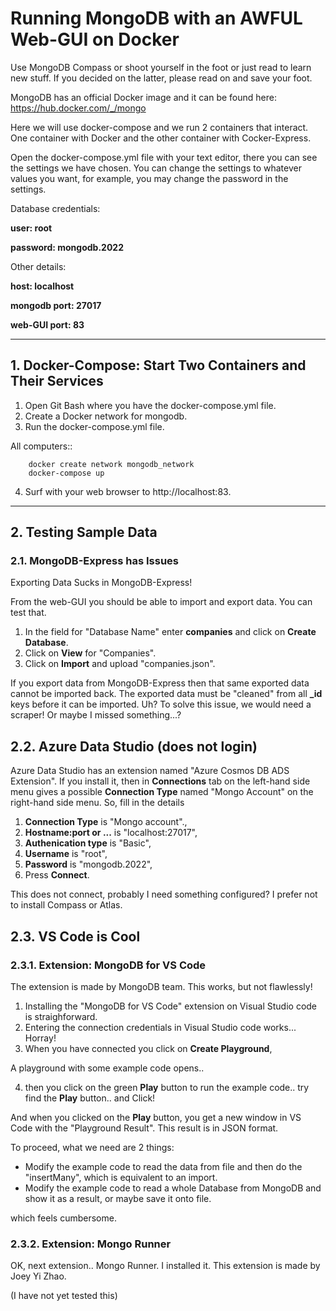 # **Running MongoDB with an AWFUL Web-GUI on Docker**

Use MongoDB Compass or shoot yourself in the foot or just read to learn new stuff. If you decided on the latter, please read on and save your foot.

MongoDB has an official Docker image and it can be found here: https://hub.docker.com/_/mongo

Here we will use docker-compose and we run 2 containers that interact. One container with Docker and the other container with Cocker-Express.

Open the docker-compose.yml file with your text editor, there you can see the settings we have chosen. You can change the settings to whatever values you want, for example, you may change the password in the settings.

Database credentials:

**user: root**

**password: mongodb.2022**

Other details:

**host: localhost**

**mongodb port: 27017**

**web-GUI port: 83**

___

## 1. Docker-Compose: Start Two Containers and Their Services

1. Open Git Bash where you have the docker-compose.yml file.
2. Create a Docker network for mongodb.
3. Run the docker-compose.yml file.

All computers::

        docker create network mongodb_network
        docker-compose up

4. Surf with your web browser to http://localhost:83.

___

## **2. Testing Sample Data**

### **2.1. MongoDB-Express has Issues**

Exporting Data Sucks in MongoDB-Express!

From the web-GUI you should be able to import and export data. You can test that.

1. In the field for "Database Name" enter **companies** and click on **Create Database**.
2. Click on **View** for "Companies".
3. Click on **Import** and upload "companies.json".

If you export data from MongoDB-Express then that same exported data cannot be imported back. The exported data must be "cleaned" from all **_id** keys before it can be imported. Uh? To solve this issue, we would need a scraper! Or maybe I missed something...?

## **2.2. Azure Data Studio (does not login)**

Azure Data Studio has an extension named "Azure Cosmos DB ADS Extension". If you install it, then in **Connections** tab on the left-hand side menu gives a possible **Connection Type** named "Mongo Account" on the right-hand side menu. So, fill in the details

1. **Connection Type** is "Mongo account".,
2. **Hostname:port or ...** is "localhost:27017",
3. **Authenication type** is "Basic",
4. **Username** is "root",
5. **Password** is "mongodb.2022",
6. Press **Connect**.

This does not connect, probably I need something configured? I prefer not to install Compass or Atlas.

## **2.3. VS Code is Cool**

### **2.3.1. Extension: MongoDB for VS Code**

The extension is made by MongoDB team. This works, but not flawlessly!

1. Installing the "MongoDB for VS Code" extension on Visual Studio code is straighforward.
2. Entering the connection credentials in Visual Studio code works... Horray!
3. When you have connected you click on **Create Playground**,
   
A playground with some example code opens..

4. then you click on the green **Play** button to run the example code.. try find the **Play** button.. and Click!

And when you clicked on the **Play** button, you get a new window in VS Code with the "Playground Result". This result is in JSON format.

To proceed, what we need are 2 things:
* Modify the example code to read the data from file and then do the "insertMany", which is equivalent to an import.
* Modify the example code to read a whole Database from MongoDB and show it as a result, or maybe save it onto file.

which feels cumbersome.

### **2.3.2. Extension: Mongo Runner**

OK, next extension.. Mongo Runner. I installed it. This extension is made by Joey Yi Zhao.

(I have not yet tested this)
